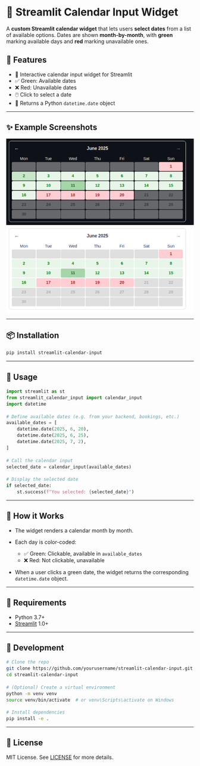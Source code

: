 # 📅 Streamlit Calendar Input Widget 

A **custom Streamlit calendar widget** that lets users **select dates** from a list of available options. Dates are shown **month-by-month**, with **green** marking available days and **red** marking unavailable ones.

## 🔧 Features

* 📆 Interactive calendar input widget for Streamlit
* ✅ Green: Available dates
* ❌ Red: Unavailable dates
* 🖱️ Click to select a date
* 🔄 Returns a Python `datetime.date` object

---

## ✨ Example Screenshots

![Dark mode Screenshot](https://github.com/GaspardMerten/streamlit-calendar-input/blob/main/docs/dark.png?raw=true)
![Light mode Screenshot](https://github.com/GaspardMerten/streamlit-calendar-input/blob/main/docs/light.png?raw=true)

---

## 📦 Installation

```bash
pip install streamlit-calendar-input
```

---

## 🚀 Usage

```python
import streamlit as st
from streamlit_calendar_input import calendar_input
import datetime

# Define available dates (e.g. from your backend, bookings, etc.)
available_dates = [
    datetime.date(2025, 6, 20),
    datetime.date(2025, 6, 25),
    datetime.date(2025, 7, 2),
]

# Call the calendar input
selected_date = calendar_input(available_dates)

# Display the selected date
if selected_date:
    st.success(f"You selected: {selected_date}")
```

---

## 🧠 How it Works

* The widget renders a calendar month by month.
* Each day is color-coded:

  * ✅ Green: Clickable, available in `available_dates`
  * ❌ Red: Not clickable, unavailable
* When a user clicks a green date, the widget returns the corresponding `datetime.date` object.

---

## 📌 Requirements

* Python 3.7+
* [Streamlit](https://streamlit.io/) 1.0+

---

## 🧪 Development

```bash
# Clone the repo
git clone https://github.com/yourusername/streamlit-calendar-input.git
cd streamlit-calendar-input

# (Optional) Create a virtual environment
python -m venv venv
source venv/bin/activate  # or venv\Scripts\activate on Windows

# Install dependencies
pip install -e .
```

---

## 📝 License

MIT License. See [LICENSE](./LICENSE) for more details.
